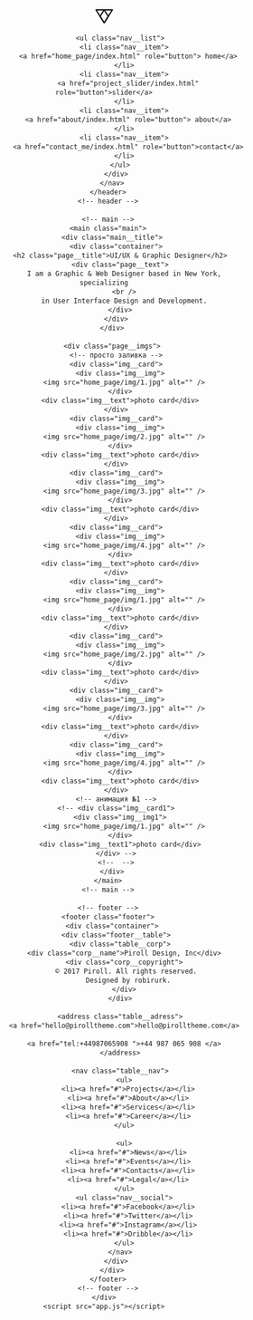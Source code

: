 <!DOCTYPE html>
<html lang="en">
  <head>
    <meta charset="UTF-8" />
    <meta http-equiv="X-UA-Compatible" content="IE=edge" />
    <meta name="viewport" content="width=device-width, initial-scale=1.0" />
    <link rel="icon" href=".//img/logo.png" type="image/x-icon" />
    <link rel="preconnect" href="https://fonts.gstatic.com" />
    <link
      href="https://fonts.googleapis.com/css2?family=Montserrat:wght@500&family=Nunito+Sans&family=Work+Sans&display=swap"
      rel="stylesheet"
    />
    <link rel="stylesheet" href="home_page/style.css" />
    <title>Document</title>
  </head>
  <body>
    <div class="page">
      <!-- header -->
      <header class="header">
        <nav class="header__navbar">
          <div class="container nav__tab">
            <a href="home_page/index.html" class="header__logo">
              <img src="home_page/img/logo.png" alt="" class="logo" />
            </a>

            <ul class="nav__list">
              <li class="nav__item">
                <a href="home_page/index.html" role="button"> home</a>
              </li>
              <li class="nav__item">
                <a href="project_slider/index.html" role="button">slider</a>
              </li>
              <li class="nav__item">
                <a href="about/index.html" role="button"> about</a>
              </li>
              <li class="nav__item">
                <a href="contact_me/index.html" role="button">contact</a>
              </li>
            </ul>
          </div>
        </nav>
      </header>
      <!-- header -->

      <!-- main -->
      <main class="main">
        <div class="main__title">
          <div class="container">
            <h2 class="page__title">UI/UX & Graphic Designer</h2>
            <div class="page__text">
              I am a Graphic & Web Designer based in New York, specializing
              <br />
              in User Interface Design and Development.
            </div>
          </div>
        </div>

        <div class="page__imgs">
          <!-- просто заливка -->
          <div class="img__card">
            <div class="img__img">
              <img src="home_page/img/1.jpg" alt="" />
            </div>
            <div class="img__text">photo card</div>
          </div>
          <div class="img__card">
            <div class="img__img">
              <img src="home_page/img/2.jpg" alt="" />
            </div>
            <div class="img__text">photo card</div>
          </div>
          <div class="img__card">
            <div class="img__img">
              <img src="home_page/img/3.jpg" alt="" />
            </div>
            <div class="img__text">photo card</div>
          </div>
          <div class="img__card">
            <div class="img__img">
              <img src="home_page/img/4.jpg" alt="" />
            </div>
            <div class="img__text">photo card</div>
          </div>
          <div class="img__card">
            <div class="img__img">
              <img src="home_page/img/1.jpg" alt="" />
            </div>
            <div class="img__text">photo card</div>
          </div>
          <div class="img__card">
            <div class="img__img">
              <img src="home_page/img/2.jpg" alt="" />
            </div>
            <div class="img__text">photo card</div>
          </div>
          <div class="img__card">
            <div class="img__img">
              <img src="home_page/img/3.jpg" alt="" />
            </div>
            <div class="img__text">photo card</div>
          </div>
          <div class="img__card">
            <div class="img__img">
              <img src="home_page/img/4.jpg" alt="" />
            </div>
            <div class="img__text">photo card</div>
          </div>
          <!-- анимация №1 -->
          <!-- <div class="img__card1">
            <div class="img__img1">
              <img src="home_page/img/1.jpg" alt="" />
            </div>
            <div class="img__text1">photo card</div>
          </div> -->
          <!--  -->
        </div>
      </main>
      <!-- main -->

      <!-- footer -->
      <footer class="footer">
        <div class="container">
          <div class="footer__table">
            <div class="table__corp">
              <div class="corp__name">Piroll Design, Inc</div>
              <div class="corp__copyright">
                © 2017 Piroll. All rights reserved. 
                Designed by robirurk.
              </div>
            </div>

            <address class="table__adress">
              <a href="hello@pirolltheme.com">hello@pirolltheme.com</a>

              <a href="tel:+44987065908 ">+44 987 065 908 </a>
            </address>

            <nav class="table__nav">
              <ul>
                <li><a href="#">Projects</a></li>
                <li><a href="#">About</a></li>
                <li><a href="#">Services</a></li>
                <li><a href="#">Career</a></li>
              </ul>

              <ul>
                <li><a href="#">News</a></li>
                <li><a href="#">Events</a></li>
                <li><a href="#">Contacts</a></li>
                <li><a href="#">Legal</a></li>
              </ul>
              <ul class="nav__social">
                <li><a href="#">Facebook</a></li>
                <li><a href="#">Twitter</a></li>
                <li><a href="#">Instagram</a></li>
                <li><a href="#">Dribble</a></li>
              </ul>
            </nav>
          </div>
        </div>
      </footer>
      <!-- footer -->
    </div>
    <script src="app.js"></script>
  </body>
</html>
